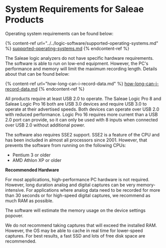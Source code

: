 # System Requirements for Saleae Products

Operating system requirements can be found below:

{% content-ref url="../../logic-software/supported-operating-systems.md" %}
[supported-operating-systems.md](../../logic-software/supported-operating-systems.md)
{% endcontent-ref %}

The Saleae logic analyzers do not have specific hardware requirements. The software is able to run on low-end equipment. However, the PC's performance and memory will limit the maximum recording length. Details about that can be found below:

{% content-ref url="how-long-can-i-record-data.md" %}
[how-long-can-i-record-data.md](how-long-can-i-record-data.md)
{% endcontent-ref %}

All products require at least USB 2.0 to operate. The Saleae Logic Pro 8 and Saleae Logic Pro 16 both are USB 3.0 devices and require USB 3.0 to operate at their advertised speeds. Both devices can operate over USB 2.0 with reduced performance. Logic Pro 16 requires more current than a USB 2.0 port can provide, so it can only be used with 8 inputs when connected over USB 2.0 without additional power.

The software also requires SSE2 support. SSE2 is a feature of the CPU and has been included in almost all processors since 2001. However, that prevents the software from running on the following CPUs:

* Pentium 3 or older
* AMD Athlon XP or older

**Recommended Hardware**

For most applications, high-performance PC hardware is not required. However, long duration analog and digital captures can be very memory-intensive. For applications where analog data need to be recorded for more than 30 seconds or for high-speed digital captures, we recommend as much RAM as possible.

The software will estimate the memory usage on the device settings popover.

We do not recommend taking captures that will exceed the installed RAM. However, the OS may be able to cache in real time for lower-speed captures. For best results, a fast SSD and lots of free disk space are recommended.
